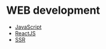 # WEB development

* [JavaScript](JavaScript/README.md)
* [ReactJS](ReactJS/README.md)
* [SSR](Serverside_interaction/README.md)
